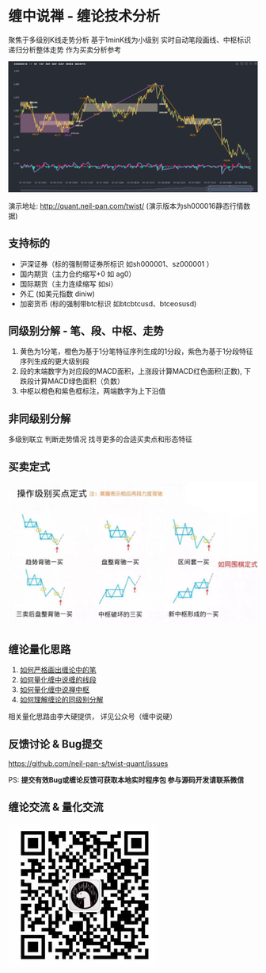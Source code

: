 
# 缠中说禅 - 缠论技术分析

聚焦于多级别K线走势分析 基于1minK线为小级别 实时自动笔段画线、中枢标识 递归分析整体走势 作为买卖分析参考

![demo](./doc/demo.jpg)

演示地址: <http://quant.neil-pan.com/twist/> (演示版本为sh000016静态行情数据)

## 支持标的

- 沪深证券（标的强制带证券所标识 如sh000001、sz000001 ）
- 国内期货（主力合约缩写+0 如 ag0）
- 国际期货（主力连续缩写 如si）
- 外汇 (如美元指数 diniw)
- 加密货币 (标的强制带btc标识 如btcbtcusd、btceosusd)

## 同级别分解 - 笔、段、中枢、走势

1. 黄色为1分笔，橙色为基于1分笔特征序列生成的1分段，紫色为基于1分段特征序列生成的更大级别段
2. 段的末端数字为对应段的MACD面积，上涨段计算MACD红色面积(正数), 下跌段计算MACD绿色面积（负数）
3. 中枢以橙色和紫色框标注，两端数字为上下沿值

## 非同级别分解

多级别联立 判断走势情况 找寻更多的合适买卖点和形态特征

## 买卖定式

![买卖定式](./doc/买卖定式.jpg)

## 缠论量化思路

1. [如何严格画出缠论中的笔](https://mp.weixin.qq.com/s?__biz=MzUzMzY0MTc4OQ==&mid=2247484364&idx=1&sn=2a155608d1a12704b813059442c24ff6&chksm=faa1ac9ecdd625884eb6270748081062b4df53874cde1d997cf5e7c50af43669f8aaa3359e4a&scene=178&cur_album_id=1494635016360919043#rd)
2. [如何量化缠中说缠的线段](https://mp.weixin.qq.com/s?__biz=MzUzMzY0MTc4OQ==&mid=2247484850&idx=1&sn=f734307260f28d1684b54a016ddb6da3&chksm=faa1aae0cdd623f69ec7f2c8033ca8ddb5706e505551cb78816ddf086bfd920505f172da771d&scene=178&cur_album_id=1494635016360919043#rd)
3. [如何量化缠中说禅中枢](https://mp.weixin.qq.com/s?__biz=MzUzMzY0MTc4OQ==&mid=2247484542&idx=1&sn=d2f7fdb66b96e976a6e7e998651f8728&chksm=faa1ab2ccdd6223ac4b1e4ef681dc1f6217298589cc33e6d5abf04299e91975a38a48638e7dc&scene=178&cur_album_id=1494635016360919043#rd)
4. [如何理解缠论的同级别分解](https://mp.weixin.qq.com/s?__biz=MzUzMzY0MTc4OQ==&mid=2247484616&idx=1&sn=a0b7a8487ebc4853a0117254b41b7c9a&chksm=faa1ab9acdd6228c2c795f06c9c3407c903c16547e40484f88ef3d312101176a5acd90b63b68&scene=178&cur_album_id=1494635016360919043#rd)

相关量化思路由李大硬提供， 详见公众号（缠中说硬）

<!-- 
## 使用说明

标的代码: 交易所标识(sh为上海交易所 sz为深圳交易所) + 证券标的代码

```txt
  sh000001 为 上证指数 
  sz000001 为 平安银行
```

1. 下载项目到本地
2. 浏览器打开访问 dist/index.html#/标的代码 (如sh000001)
3. 默认支持每30s实时更新行情，结合开盘时间自动开始更新K线 
-->

## 反馈讨论 & Bug提交

<https://github.com/neil-pan-s/twist-quant/issues>

PS: **提交有效Bug或缠论反馈可获取本地实时程序包 参与源码开发请联系微信**

## 缠论交流 & 量化交流

![微信](./doc/wx.jpg "neil-pan-s")
